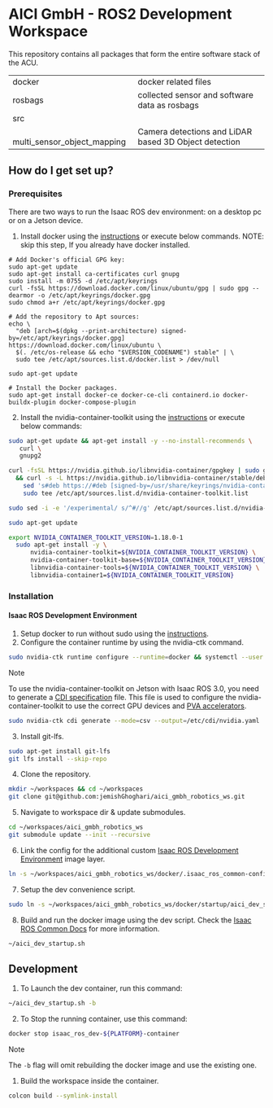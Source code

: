 # AICI GmbH - ROS2 Development Workspace

This repository contains all packages that form the entire software stack of the ACU.

<table>
<tr>
<td>docker</td>
<td>docker related files</td>
</tr>
<tr>
<td>rosbags</td>
<td>collected sensor and software data as rosbags</td>
</tr>
<tr>
<td>src</td>
<td></td>
</tr>
<tr>
<td> multi_sensor_object_mapping</td>
<td>Camera detections and LiDAR based 3D Object detection</td>
</tr>
</table>

## How do I get set up?

### Prerequisites

There are two ways to run the Isaac ROS dev environment: on a desktop pc or on a Jetson device.

1. Install docker using the [instructions](https://docs.docker.com/engine/install/ubuntu/#install-using-the-repository) or execute below commands. NOTE: skip this step, If you already have docker installed.

```
# Add Docker's official GPG key:
sudo apt-get update
sudo apt-get install ca-certificates curl gnupg
sudo install -m 0755 -d /etc/apt/keyrings
curl -fsSL https://download.docker.com/linux/ubuntu/gpg | sudo gpg --dearmor -o /etc/apt/keyrings/docker.gpg
sudo chmod a+r /etc/apt/keyrings/docker.gpg

# Add the repository to Apt sources:
echo \
  "deb [arch=$(dpkg --print-architecture) signed-by=/etc/apt/keyrings/docker.gpg] https://download.docker.com/linux/ubuntu \
  $(. /etc/os-release && echo "$VERSION_CODENAME") stable" | \
  sudo tee /etc/apt/sources.list.d/docker.list > /dev/null
  
sudo apt-get update

# Install the Docker packages.
sudo apt-get install docker-ce docker-ce-cli containerd.io docker-buildx-plugin docker-compose-plugin
```

2. Install the nvidia-container-toolkit using the [instructions](https://docs.nvidia.com/datacenter/cloud-native/container-toolkit/latest/install-guide.html#installing-with-apt) or execute below commands:

```bash
sudo apt-get update && apt-get install -y --no-install-recommends \
   curl \
   gnupg2
```

```bash
curl -fsSL https://nvidia.github.io/libnvidia-container/gpgkey | sudo gpg --dearmor -o /usr/share/keyrings/nvidia-container-toolkit-keyring.gpg \
  && curl -s -L https://nvidia.github.io/libnvidia-container/stable/deb/nvidia-container-toolkit.list | \
    sed 's#deb https://#deb [signed-by=/usr/share/keyrings/nvidia-container-toolkit-keyring.gpg] https://#g' | \
    sudo tee /etc/apt/sources.list.d/nvidia-container-toolkit.list
```

```bash
sudo sed -i -e '/experimental/ s/^#//g' /etc/apt/sources.list.d/nvidia-container-toolkit.list
```

```bash
sudo apt-get update
```

```bash
export NVIDIA_CONTAINER_TOOLKIT_VERSION=1.18.0-1
  sudo apt-get install -y \
      nvidia-container-toolkit=${NVIDIA_CONTAINER_TOOLKIT_VERSION} \
      nvidia-container-toolkit-base=${NVIDIA_CONTAINER_TOOLKIT_VERSION} \
      libnvidia-container-tools=${NVIDIA_CONTAINER_TOOLKIT_VERSION} \
      libnvidia-container1=${NVIDIA_CONTAINER_TOOLKIT_VERSION}
```

### Installation

#### Isaac ROS Development Environment

1. Setup docker to run without sudo using the [instructions](https://docs.docker.com/engine/install/linux-postinstall/).
2. Configure the container runtime by using the nvidia-ctk command.

```bash
sudo nvidia-ctk runtime configure --runtime=docker && systemctl --user restart docker
```

> [!NOTE]
> To use the nvidia-container-toolkit on Jetson with Isaac ROS 3.0, you need to generate a [CDI specification](https://github.com/cncf-tags/container-device-interface) file. This file is used to configure the nvidia-container-toolkit to use the correct GPU devices and [PVA accelerators](https://docs.nvidia.com/vpi/architecture.html).
>
> ```bash
> sudo nvidia-ctk cdi generate --mode=csv --output=/etc/cdi/nvidia.yaml
> ```

3. Install git-lfs.

```bash
sudo apt-get install git-lfs
git lfs install --skip-repo
```

4. Clone the repository.

```bash
mkdir ~/workspaces && cd ~/workspaces
git clone git@github.com:jemishGhoghari/aici_gmbh_robotics_ws.git
```

5. Navigate to workspace dir & update submodules.

```bash
cd ~/workspaces/aici_gmbh_robotics_ws
git submodule update --init --recursive
```

6. Link the config for the additional custom [Isaac ROS Development Environment](https://nvidia-isaac-ros.github.io/concepts/docker_devenv/index.html) image layer.

```bash
ln -s ~/workspaces/aici_gmbh_robotics_ws/docker/.isaac_ros_common-config ~/.isaac_ros_common-config
```

7. Setup the dev convenience script.

```bash
sudo ln -s ~/workspaces/aici_gmbh_robotics_ws/docker/startup/aici_dev_startup.sh ~/aici_dev_startup.sh
```

8. Build and run the docker image using the dev script. Check the [Isaac ROS Common Docs](https://nvidia-isaac-ros.github.io/repositories_and_packages/isaac_ros_common/index.html) for more information.

```bash
~/aici_dev_startup.sh
```

## Development

1. To Launch the dev container, run this command:

```bash
~/aici_dev_startup.sh -b
```

2. To Stop the running container, use this command:

```bash
docker stop isaac_ros_dev-${PLATFORM}-container
```

> [!NOTE]
>
> The `-b` flag will omit rebuilding the docker image and use the existing one.

1. Build the workspace inside the container.

```bash
colcon build --symlink-install
```

